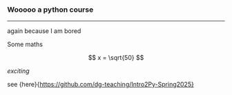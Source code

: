### Wooooo a python course

---

again because I am bored

Some maths

$$
x = \sqrt{50}
$$

_exciting_

see {here}{https://github.com/dg-teaching/Intro2Py-Spring2025}